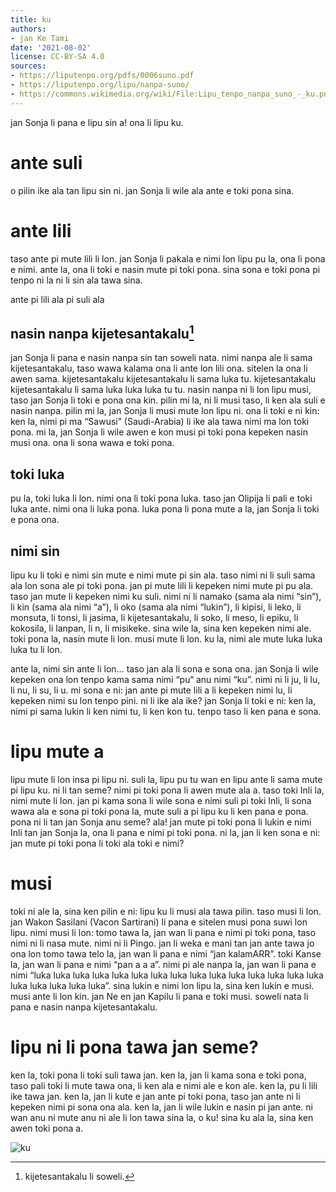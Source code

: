 ```yaml
---
title: ku
authors:
- jan Ke Tami
date: '2021-08-02'
license: CC-BY-SA 4.0
sources:
- https://liputenpo.org/pdfs/0006suno.pdf
- https://liputenpo.org/lipu/nanpa-suno/
- https://commons.wikimedia.org/wiki/File:Lipu_tenpo_nanpa_suno_-_ku.png
---
```


jan Sonja li pana e lipu sin a! ona li lipu ku.

# ante suli

o pilin ike ala tan lipu sin ni. jan Sonja li wile ala ante e toki pona sina.

# ante lili

taso ante pi mute lili li lon. jan Sonja li pakala e nimi lon lipu pu la, ona li pona e nimi. ante la, ona li toki e nasin mute pi toki pona. sina sona e toki pona pi tenpo ni la ni li sin ala tawa sina.

ante pi lili ala pi suli ala

## nasin nanpa kijetesantakalu[^1]

jan Sonja li pana e nasin nanpa sin tan soweli nata. nimi nanpa ale li sama kijetesantakalu, taso wawa kalama ona li ante lon lili ona. sitelen la ona li awen sama. kijetesantakalu kijetesantakalu li sama luka tu. kijetesantakalu kijetesantakalu li sama luka luka luka tu tu. nasin nanpa ni li lon lipu musi, taso jan Sonja li toki e pona ona kin. pilin mi la, ni li musi taso, li ken ala suli e nasin nanpa. pilin mi la, jan Sonja li musi mute lon lipu ni. ona li toki e ni kin: ken la, nimi pi ma “Sawusi” (Saudi-Arabia) li ike ala tawa nimi ma lon toki pona. mi la, jan Sonja li wile awen e kon musi pi toki pona kepeken nasin musi ona. ona li sona wawa e toki pona.

[^1]: kijetesantakalu li soweli.

## toki luka

pu la, toki luka li lon. nimi ona li toki pona luka. taso jan Olipija li pali e toki luka ante. nimi ona li luka pona. luka pona li pona mute a la, jan Sonja li toki e pona ona.

## nimi sin

lipu ku li toki e nimi sin mute e nimi mute pi sin ala. taso nimi ni li suli sama ala lon sona ale pi toki pona. jan pi mute lili li kepeken nimi mute pi pu ala. taso jan mute li kepeken nimi ku suli. nimi ni li namako (sama ala nimi “sin”), li kin (sama ala nimi “a”), li oko (sama ala nimi “lukin”), li kipisi, li leko, li monsuta, li tonsi, li jasima, li kijetesantakalu, li soko, li meso, li epiku, li kokosila, li lanpan, li n, li misikeke. sina wile la, sina ken kepeken nimi ale. toki pona la, nasin mute li lon. musi mute li lon. ku la, nimi ale mute luka luka luka tu li lon.

ante la, nimi sin ante li lon… taso jan ala li sona e sona ona. jan Sonja li wile kepeken ona lon tenpo kama sama nimi “pu“ anu nimi “ku”. nimi ni li ju, li lu, li nu, li su, li u. mi sona e ni: jan ante pi mute lili a li kepeken nimi lu, li kepeken nimi su lon tenpo pini. ni li ike ala ike? jan Sonja li toki e ni: ken la, nimi pi sama lukin li ken nimi tu, li ken kon tu. tenpo taso li ken pana e sona.

# lipu mute a

lipu mute li lon insa pi lipu ni. suli la, lipu pu tu wan en lipu ante li sama mute pi lipu ku. ni li tan seme? nimi pi toki pona li awen mute ala a. taso toki Inli la, nimi mute li lon. jan pi kama sona li wile sona e nimi suli pi toki Inli, li sona wawa ala e sona pi toki pona la, mute suli a pi lipu ku li ken pana e pona. pona ni li tan jan Sonja anu seme? ala! jan mute pi toki pona li lukin e nimi Inli tan jan Sonja la, ona li pana e nimi pi toki pona. ni la, jan li ken sona e ni: jan mute pi toki pona li toki ala toki e nimi?

# musi

toki ni ale la, sina ken pilin e ni: lipu ku li musi ala tawa pilin. taso musi li lon. jan Wakon Sasilani (Vacon Sartirani) li pana e sitelen musi pona suwi lon lipu. nimi musi li lon: tomo tawa la, jan wan li pana e nimi pi toki pona, taso nimi ni li nasa mute. nimi ni li Pingo. jan li weka e mani tan jan ante tawa jo ona lon tomo tawa telo la, jan wan li pana e nimi “jan kalamARR”. toki Kanse la, jan wan li pana e nimi “pan a a a”. nimi pi ale nanpa la, jan wan li pana e nimi “luka luka luka luka luka luka luka luka luka luka luka luka luka luka luka luka luka luka luka luka”. sina lukin e nimi lon lipu la, sina ken lukin e musi. musi ante li lon kin. jan Ne en jan Kapilu li pana e toki musi. soweli nata li pana e nasin nanpa kijetesantakalu.

# lipu ni li pona tawa jan seme?

ken la, toki pona li toki suli tawa jan. ken la, jan li kama sona e toki pona, taso pali toki li mute tawa ona, li ken ala e nimi ale e kon ale. ken la, pu li lili ike tawa jan. ken la, jan li kute e jan ante pi toki pona, taso jan ante ni li kepeken nimi pi sona ona ala. ken la, jan li wile lukin e nasin pi jan ante. ni wan anu ni mute anu ni ale li lon tawa sina la, o ku! sina ku ala la, sina ken awen toki pona a.

![ku](https://upload.wikimedia.org/wikipedia/commons/7/71/Lipu_tenpo_nanpa_suno_-_ku.png)